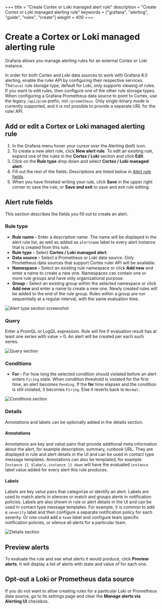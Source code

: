 +++
title = "Create Cortex or Loki managed alert rule"
description = "Create Cortex or Loki managed alerting rule"
keywords = ["grafana", "alerting", "guide", "rules", "create"]
weight = 400
+++

# Create a Cortex or Loki managed alerting rule

Grafana allows you manage alerting rules for an external Cortex or Loki instance.

In order for both Cortex and Loki data sources to work with Grafana 8.0 alerting, enable the ruler API by configuring their respective services. The`local` rule storage type, default for Loki, only supports viewing of rules. If you want to edit rules, then configure one of the other rule storage types. When configuring a Grafana Prometheus data source to point to Cortex, use the legacy `/api/prom` prefix, not `/prometheus`. Only single-binary mode is currently supported, and it is not possible to provide a separate URL for the ruler API.

## Add or edit a Cortex or Loki managed alerting rule

1. In the Grafana menu hover your cursor over the Alerting (bell) icon.
1. To create a new alert rule, click **New alert rule**. To edit an existing rule, expand one of the rules in the **Cortex / Loki** section and click **Edit**.
1. Click on the **Rule type** drop down and select **Cortex / Loki managed alert**.
1. Fill out the rest of the fields. Descriptions are listed below in [Alert rule fields](#alert-rule-fields).
1. When you have finished writing your rule, click **Save** in the upper right corner to save the rule, or **Save and exit** to save and exit rule editing.

## Alert rule fields

This section describes the fields you fill out to create an alert.

### Rule type

- **Rule name -** Enter a descriptive name. The name will be displayed in the alert rule list, as well as added as `alertname` label to every alert instance that is created from this rule.
- **Rule type -** Select **Cortex / Loki managed alert**.
- **Data source -** Select a Prometheus or Loki data source. Only Prometheus data sources that support Cortex ruler API will be available.
- **Namespace -** Select an existing rule namespace or click **Add new** and enter a name to create a new one. Namespaces can contain one or more rule groups and have only organizational purpose.
- **Group -** Select an existing group within the selected namespace or click **Add new** and enter a name to create a new one. Newly created rules will be added to the end of the rule group. Rules within a group are run sequentially at a regular interval, with the same evaluation time.

![Alert type section screenshot](/static/img/docs/alerting/unified/rule-edit-mimir-alert-type-8-0.png 'Alert type section screenshot')

### Query

Enter a PromQL or LogQL expression. Rule will fire if evaluation result has at least one series with value > 0. An alert will be created per each such series.

![Query section](/static/img/docs/alerting/unified/rule-edit-mimir-query-8-0.png 'Query section screenshot')

### Conditions

- **For -** For how long the selected condition should violated before an alert enters `Firing` state. When condition threshold is violated for the first time, an alert becomes `Pending`. If the **for** time elapses and the condition is still violated, it becomes `Firing`. Else it reverts back to `Normal`.

![Conditions section](/static/img/docs/alerting/unified/rule-edit-mimir-conditions-8-0.png 'Conditions section screenshot')

### Details

Annotations and labels can be optionally added in the details section.

#### Annotations

Annotations are key and value pairs that provide additional meta information about the alert, for example description, summary, runbook URL. They are displayed in rule and alert details in the UI and can be used in contact type message templates. Annotations can also be templated, for example `Instance {{ $labels.instance }} down` will have the evaluated `instance` label value added for every alert this rule produces.

#### Labels

Labels are key value pairs that categorize or identify an alert. Labels are used to match alerts in silences or match and groups alerts in notification policies. Labels are also shown in rule or alert details in the UI and can be used in contact type message templates. For example, it is common to add a `severity` label and then configure a separate notification policy for each severity. Or one could add a `team` label and configure team specific notification policies, or silence all alerts for a particular team.

![Details section](/static/img/docs/alerting/unified/rule-edit-details-8-0.png 'Details section screenshot')

## Preview alerts

To evaluate the rule and see what alerts it would produce, click **Preview alerts**. It will display a list of alerts with state and value of for each one.

## Opt-out a Loki or Prometheus data source

If you do not want to allow creating rules for a particular Loki or Prometheus data source, go to its settings page and clear the **Manage alerts via Alerting UI** checkbox.
